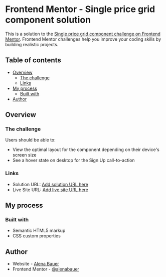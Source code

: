 # Frontend Mentor - Single price grid component solution

This is a solution to the [Single price grid component challenge on Frontend Mentor](https://www.frontendmentor.io/challenges/single-price-grid-component-5ce41129d0ff452fec5abbbc). Frontend Mentor challenges help you improve your coding skills by building realistic projects. 

## Table of contents

- [Overview](#overview)
  - [The challenge](#the-challenge)
  - [Links](#links)
- [My process](#my-process)
  - [Built with](#built-with)
- [Author](#author)

## Overview

### The challenge

Users should be able to:

- View the optimal layout for the component depending on their device's screen size
- See a hover state on desktop for the Sign Up call-to-action

### Links

- Solution URL: [Add solution URL here](https://alenabauer.github.io/frontendmentor/challenge01/index.html)
- Live Site URL: [Add live site URL here](https://alenabauer.github.io/frontendmentor/challenge01/index.html)

## My process

### Built with

- Semantic HTML5 markup
- CSS custom properties

## Author

- Website - [Alena Bauer](https://github.com/alenabauer)
- Frontend Mentor - [@alenabauer](https://www.frontendmentor.io/profile/alenabauer)
